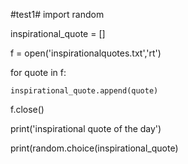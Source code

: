 #test1#
import random 

inspirational_quote = [] 

f = open('inspirationalquotes.txt','rt') 

for quote in f: 

    inspirational_quote.append(quote) 

f.close() 

print('inspirational quote of the day') 

print(random.choice(inspirational_quote)   
